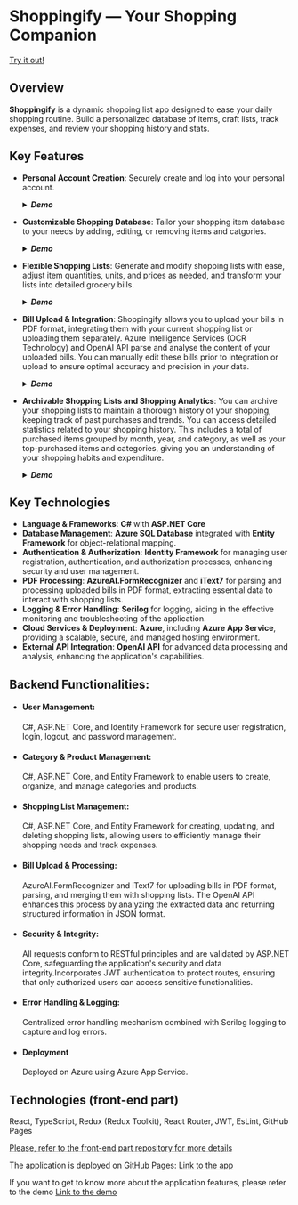 # Shoppingify &mdash; Your Shopping Companion

[Try it out!](https://olgatananova.github.io/shoppingify)


## Overview

**Shoppingify** is a dynamic shopping list app designed to ease your daily shopping routine. Build a personalized database of items, craft lists, track expenses, and review your shopping history and stats.

## Key Features

- **Personal Account Creation**: Securely create and log into your personal account.
    <details>
    <summary><i><b>Demo</b></i></summary>

    ![](https://github.com/OlgaTananova/shoppingify/blob/develope/src/images/demo1.gif) 

    ![](https://github.com/OlgaTananova/shoppingify/blob/develope/src/images/demo2.gif)
    </details>

- **Customizable Shopping Database**: Tailor your shopping item database to your needs by adding, editing, or removing items and catgories.
    <details>
    <summary><i><b>Demo</b></i></summary>
  
    ![](https://github.com/OlgaTananova/shoppingify/blob/develope/src/images/demo3.gif)
    ![](https://github.com/OlgaTananova/shoppingify/blob/develope/src/images/demo4.gif)
    </details>

- **Flexible Shopping Lists**: Generate and modify shopping lists with ease, adjust item quantities, units, and prices as needed, and transform your lists into detailed grocery bills.
    <details>
    <summary><i><b>Demo</b></i></summary>
  
    ![](https://github.com/OlgaTananova/shoppingify/blob/develope/src/images/demo5.gif)    
    </details>  
    
- **Bill Upload & Integration**: Shoppingify allows you to upload your bills in PDF format, integrating them with your current shopping list or uploading them separately. Azure Intelligence Services (OCR Technology) and OpenAI API parse and analyse the content of your uploaded bills. You can manually edit these bills prior to integration or upload to ensure optimal accuracy and precision in your data.
    <details>
    <summary><i><b>Demo</b></i></summary>
    
    ![](https://github.com/OlgaTananova/shoppingify/blob/develope/src/images/demo7.gif)
    </details>
- **Archivable Shopping Lists and Shopping Analytics**: You can archive your shopping lists to maintain a thorough history of your shopping, keeping track of past purchases and trends. You can access detailed statistics related to your shopping history. This includes a total of purchased items grouped by month, year, and category, as well as your top-purchased items and categories, giving you an understanding of your shopping habits and expenditure.
    <details>
    <summary><i><b>Demo</b></i></summary>
    
    ![](https://github.com/OlgaTananova/shoppingify/blob/develope/src/images/demo6.gif)
    </details>

## Key Technologies
- **Language & Frameworks**: **C#** with **ASP.NET Core**
- **Database Management**: **Azure SQL Database** integrated with **Entity Framework** for object-relational mapping.
- **Authentication & Authorization**: **Identity Framework** for managing user registration, authentication, and authorization processes, enhancing security and user management.
- **PDF Processing**: **AzureAI.FormRecognizer** and **iText7** for parsing and processing uploaded bills in PDF format, extracting essential data to interact with shopping lists.
- **Logging & Error Handling**: **Serilog** for logging, aiding in the effective monitoring and troubleshooting of the application.
- **Cloud Services & Deployment**: **Azure**, including **Azure App Service**, providing a scalable, secure, and managed hosting environment.
- **External API Integration**: **OpenAI API** for advanced data processing and analysis, enhancing the application's capabilities.

## Backend Functionalities:

- #### User Management:
    C#, ASP.NET Core, and Identity Framework for secure user registration, login, logout, and password management.

- #### Category & Product Management:

    C#, ASP.NET Core, and Entity Framework to enable users to create, organize, and manage categories and products.

-   #### Shopping List Management:

    C#, ASP.NET Core, and Entity Framework for creating, updating, and deleting shopping lists, allowing users to efficiently manage their shopping needs and track expenses.

- #### Bill Upload & Processing:

    AzureAI.FormRecognizer and iText7 for uploading bills in PDF format, parsing, and merging them with shopping lists. The OpenAI API enhances this process by analyzing the extracted data and returning structured information in JSON format.

- #### Security & Integrity:

     All requests conform to RESTful principles and are validated by ASP.NET Core, safeguarding the application's security and data integrity.Incorporates JWT authentication to protect routes, ensuring that only authorized users can access sensitive functionalities.

- #### Error Handling & Logging:

    Centralized error handling mechanism combined with Serilog logging to capture and log errors.

- #### Deployment
    Deployed on Azure using Azure App Service.

## Technologies (front-end part)
   React, TypeScript, Redux (Redux Toolkit), React Router, JWT, EsLint, GitHub Pages

[Please, refer to the front-end part repository for more details](https://github.com/OlgaTananova/shoppingify)

The application is deployed on GitHub Pages: [Link to the app](https://olgatananova.github.io/shoppingify)

If you want to get to know more about the application features, please refer to the demo [Link to the demo](https://scribehow.com/shared/How_to_use_Shoppingify_to_Manage_Shopping_Lists_and_Expenses__mXdmP1zCRomx_SX0_ys_CQ)

